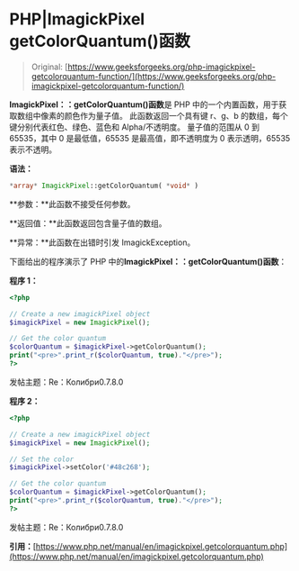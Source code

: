 # PHP|ImagickPixel getColorQuantum()函数

> Original: [https://www.geeksforgeeks.org/php-imagickpixel-getcolorquantum-function/](https://www.geeksforgeeks.org/php-imagickpixel-getcolorquantum-function/)

**ImagickPixel：：getColorQuantum()函数**是 PHP 中的一个内置函数，用于获取数组中像素的颜色作为量子值。 此函数返回一个具有键 r、g、b 的数组，每个键分别代表红色、绿色、蓝色和 Alpha/不透明度。 量子值的范围从 0 到 65535，其中 0 是最低值，65535 是最高值，即不透明度为 0 表示透明，65535 表示不透明。

**语法：**

```php
*array* ImagickPixel::getColorQuantum( *void* )
```

**参数：**此函数不接受任何参数。

**返回值：**此函数返回包含量子值的数组。

**异常：**此函数在出错时引发 ImagickException。

下面给出的程序演示了 PHP 中的**ImagickPixel：：getColorQuantum()函数**：

**程序 1：**

```php
<?php

// Create a new imagickPixel object
$imagickPixel = new ImagickPixel();

// Get the color quantum
$colorQuantum = $imagickPixel->getColorQuantum();
print("<pre>".print_r($colorQuantum, true)."</pre>");
?>
```

发帖主题：Re：Колибри0.7.8.0

**程序 2：**

```php
<?php

// Create a new imagickPixel object
$imagickPixel = new ImagickPixel();

// Set the color
$imagickPixel->setColor('#48c268');

// Get the color quantum
$colorQuantum = $imagickPixel->getColorQuantum();
print("<pre>".print_r($colorQuantum, true)."</pre>");
?>
```

发帖主题：Re：Колибри0.7.8.0

**引用：**[https://www.php.net/manual/en/imagickpixel.getcolorquantum.php](https://www.php.net/manual/en/imagickpixel.getcolorquantum.php)